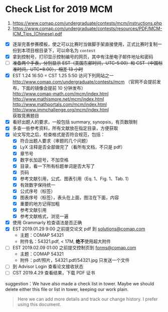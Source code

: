 ﻿# Check List for 2019 MCM

1. https://www.comap.com/undergraduate/contests/mcm/instructions.php
2. https://www.comap.com/undergraduate/contests/resources/PDF/MCM-ICM_Tips_(Chinese).pdf

- [x] 逐渐完善参赛模板，使之可以比赛时当做脚手架直接使用，正式比赛时复制一份到本项目根目录下，可以命名为 `contest`
- [x] 拿到控制号，打印显示控制编号的网页，其中有注册电子邮件地址和密码
- [ ] ~~准备两个手表，分别显示 EST（美国东部时间，UTC-5:00）和 CST（中国标准时间，UTC+8:00），相差 13 小时~~
- [x] EST 1.24 16:50 = CST 1.25 5:50 访问下列网站之一
    http://www.comap.com/undergraduate/contests/mcm （官网不会提前发布，下面的镜像会提前 10 分钟发布）  
    http://www.comap-math.com/mcm/index.html  
    http://www.mathismore.net/mcm/index.html  
    http://www.mathportals.com/mcm/index.html  
    http://www.immchallenge.org/mcm/index.html  
    获取竞赛题目
- [x] 看好出题人的要求，一般包括 summary, synopsis，有页数限制
- [x] 多查一些参考资料，所有文献放在指定目录，方便获取
- [x] 论文写完之后，检查格式是否符合规范，包括：
  - [x] 符合出题人要求（审题的几个问题）
  - [x] LyX 注释是否全部做完了（看所有文档，不只是 pdf）
  - [x] 章节号
  - [x] 数字长加逗号，不加空格
  - [x] 目录，看一下所有标题单词是否大写了
  - [x] 页码
  - [x] 参考文献引用，公式、图表引用（Eq. 1、Fig. 1、Tab. 1）
  - [x] 有效数字保持统一
  - [x] 公式序号（标签）
  - [x] 图表序号（标签），表头在上面，图注在下面，内容
  - [x] 重要的地方记得加粗
  - [x] 参考文献引用
  - [x] 参考文献格式，浏览一遍
- [x] 使用 Grammarly 检查语法是否正确
- [x] EST 2019.01.29 9:00 之前提交论文 pdf 到 solutions@comap.com
  - 主题：COMAP 54321
  - 附件名：54321.pdf, < 17M, **绝不**使用超大附件
- [ ] EST 2019.02.09 01:00 之前提交控制页到 forms@comap.com
  - 主题：COMAP 54321
  - 附件：pdf/照片，54321.pdf/54321.jpg 只发送一个文件
- [ ] 到 Advisor Login 查看论文接收状态
- [ ] CST 2019.4.29 查看结果，下载 PDF 证书

suggestion：We have also made a check list in tower. Maybe we should delete either this file or list in tower, keeping our work plain.
> Here we can add more details and track our change history. I prefer using this document.
> 
